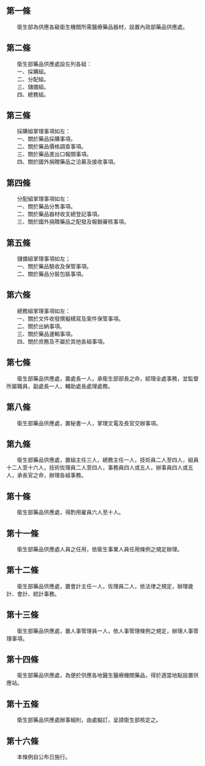 第一條 
-------
　　衛生部為供應各級衛生機關所需醫療藥品器材，設置內政部藥品供應處。  


第二條 
-------
　　衛生部藥品供應處設左列各組：  
　　一、採購組。  
　　二、分配組。  
　　三、儲備組。  
　　四、總務組。  


第三條 
-------
　　採購組掌理事項如左：  
　　一、關於藥品採購事項。  
　　二、關於藥品價格調查事項。  
　　三、關於藥品進出口報關事項。  
　　四、關於國外捐贈藥品之洽募及接收事項。  


第四條 
-------
　　分配組掌理事項如左：  
　　一、關於藥品分售事項。  
　　二、關於藥品器材收支總登記事項。  
　　三、關於國外捐贈藥品之配發及報銷審核事項。  


第五條 
-------
　　儲備組掌理事項如左；  
　　一、關於藥品驗收及保管事項。  
　　二、關於藥品分裝包裝事項。  


第六條 
-------
　　總務組掌理事項如左：  
　　一、關於文件收發撰擬繕寫及案件保管事項。  
　　二、關於出納事項。  
　　三、關於藥品運輸事項。  
　　四、關於庶務及不屬於其他各組事項。  


第七條 
-------
　　衛生部藥品供應處，置處長一人，承衛生部部長之命，綜理全處事務，並監督所屬職員，副處長一人，輔助處長處理處務。  


第八條 
-------
　　衛生部藥品供應處，置秘書一人，掌理文電及長官交辦事項。  


第九條 
-------
　　衛生部藥品供應處，置組主任三人，總務主任一人，技術員二人至四人，組員十二人至十六人，技術佐理員二人至四人，事務員四人或五人，辦事員四人或五人，承長官之命，辦理各組事務。  


第十條 
-------
　　衛生部藥品供應處，得酌用雇員六人至十人。  


第十一條 
---------
　　衛生部藥品供應處人員之任用，依衛生事業人員任用條例之規定辦理。  


第十二條 
---------
　　衛生部藥品供應處，置會計主任一人，佐理員二人，依法律之規定，辦理歲計、會計、統計事務。  


第十三條 
---------
　　衛生部藥品供應處，置人事管理員一人，依人事管理條例之規定，辦理人事管理事項。  


第十四條 
---------
　　衛生部藥品供應處，為便於供應各地醫生醫療機關藥品，得於適當地點設置供應站。  


第十五條 
---------
　　衛生部藥品供應處辦事細則，由處擬訂，呈請衛生部核定之。  


第十六條 
---------
　　本條例自公布日施行。